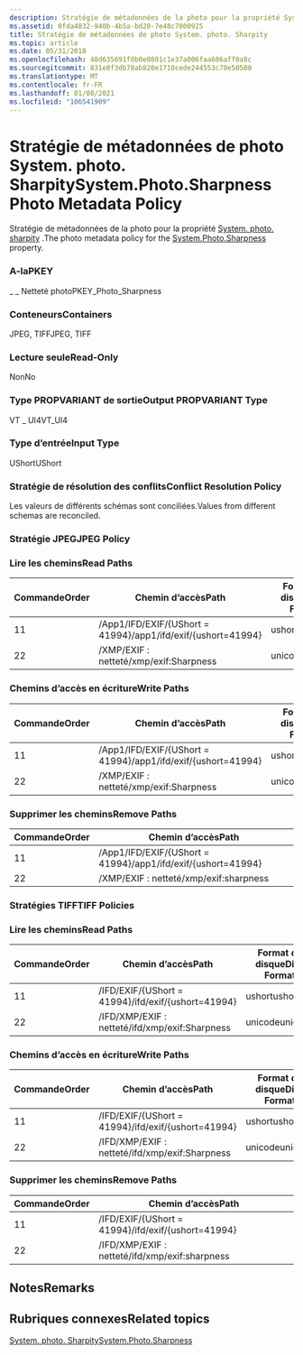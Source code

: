 ```yaml
---
description: Stratégie de métadonnées de la photo pour la propriété System. photo. Sharpity.
ms.assetid: 0fda4832-940b-4b5a-bd20-7e48c7800925
title: Stratégie de métadonnées de photo System. photo. Sharpity
ms.topic: article
ms.date: 05/31/2018
ms.openlocfilehash: 48d635691f0b0e0801c1e37a006faa686aff0a8c
ms.sourcegitcommit: 831e8f3db78ab820e1710cede244553c70e50500
ms.translationtype: MT
ms.contentlocale: fr-FR
ms.lasthandoff: 01/08/2021
ms.locfileid: "106541909"
---
```

# <a name="systemphotosharpness-photo-metadata-policy"></a><span data-ttu-id="80cdd-103">Stratégie de métadonnées de photo System. photo. Sharpity</span><span class="sxs-lookup"><span data-stu-id="80cdd-103">System.Photo.Sharpness Photo Metadata Policy</span></span>

<span data-ttu-id="80cdd-104">Stratégie de métadonnées de la photo pour la propriété [System. photo. sharpity](../properties/props-system-photo-sharpness.md) .</span><span class="sxs-lookup"><span data-stu-id="80cdd-104">The photo metadata policy for the [System.Photo.Sharpness](../properties/props-system-photo-sharpness.md) property.</span></span>

### <a name="pkey"></a><span data-ttu-id="80cdd-105">A-la</span><span class="sxs-lookup"><span data-stu-id="80cdd-105">PKEY</span></span>

<span data-ttu-id="80cdd-106">\_ \_ Netteté photo</span><span class="sxs-lookup"><span data-stu-id="80cdd-106">PKEY\_Photo\_Sharpness</span></span>

### <a name="containers"></a><span data-ttu-id="80cdd-107">Conteneurs</span><span class="sxs-lookup"><span data-stu-id="80cdd-107">Containers</span></span>

<span data-ttu-id="80cdd-108">JPEG, TIFF</span><span class="sxs-lookup"><span data-stu-id="80cdd-108">JPEG, TIFF</span></span>

### <a name="read-only"></a><span data-ttu-id="80cdd-109">Lecture seule</span><span class="sxs-lookup"><span data-stu-id="80cdd-109">Read-Only</span></span>

<span data-ttu-id="80cdd-110">Non</span><span class="sxs-lookup"><span data-stu-id="80cdd-110">No</span></span>

### <a name="output-propvariant-type"></a><span data-ttu-id="80cdd-111">Type PROPVARIANT de sortie</span><span class="sxs-lookup"><span data-stu-id="80cdd-111">Output PROPVARIANT Type</span></span>

<span data-ttu-id="80cdd-112">VT \_ UI4</span><span class="sxs-lookup"><span data-stu-id="80cdd-112">VT\_UI4</span></span>

### <a name="input-type"></a><span data-ttu-id="80cdd-113">Type d’entrée</span><span class="sxs-lookup"><span data-stu-id="80cdd-113">Input Type</span></span>

<span data-ttu-id="80cdd-114">UShort</span><span class="sxs-lookup"><span data-stu-id="80cdd-114">UShort</span></span>

### <a name="conflict-resolution-policy"></a><span data-ttu-id="80cdd-115">Stratégie de résolution des conflits</span><span class="sxs-lookup"><span data-stu-id="80cdd-115">Conflict Resolution Policy</span></span>

<span data-ttu-id="80cdd-116">Les valeurs de différents schémas sont conciliées.</span><span class="sxs-lookup"><span data-stu-id="80cdd-116">Values from different schemas are reconciled.</span></span>

### <a name="jpeg-policy"></a><span data-ttu-id="80cdd-117">Stratégie JPEG</span><span class="sxs-lookup"><span data-stu-id="80cdd-117">JPEG Policy</span></span>

### <a name="read-paths"></a><span data-ttu-id="80cdd-118">Lire les chemins</span><span class="sxs-lookup"><span data-stu-id="80cdd-118">Read Paths</span></span>



| <span data-ttu-id="80cdd-119">Commande</span><span class="sxs-lookup"><span data-stu-id="80cdd-119">Order</span></span> | <span data-ttu-id="80cdd-120">Chemin d’accès</span><span class="sxs-lookup"><span data-stu-id="80cdd-120">Path</span></span>                          | <span data-ttu-id="80cdd-121">Format de disque</span><span class="sxs-lookup"><span data-stu-id="80cdd-121">Disk Format</span></span> |
|-------|-------------------------------|-------------|
| <span data-ttu-id="80cdd-122">1</span><span class="sxs-lookup"><span data-stu-id="80cdd-122">1</span></span>     | <span data-ttu-id="80cdd-123">/App1/IFD/EXIF/{UShort = 41994}</span><span class="sxs-lookup"><span data-stu-id="80cdd-123">/app1/ifd/exif/{ushort=41994}</span></span> | <span data-ttu-id="80cdd-124">ushort</span><span class="sxs-lookup"><span data-stu-id="80cdd-124">ushort</span></span>      |
| <span data-ttu-id="80cdd-125">2</span><span class="sxs-lookup"><span data-stu-id="80cdd-125">2</span></span>     | <span data-ttu-id="80cdd-126">/XMP/EXIF : netteté</span><span class="sxs-lookup"><span data-stu-id="80cdd-126">/xmp/exif:Sharpness</span></span>           | <span data-ttu-id="80cdd-127">unicode</span><span class="sxs-lookup"><span data-stu-id="80cdd-127">unicode</span></span>     |



 

### <a name="write-paths"></a><span data-ttu-id="80cdd-128">Chemins d’accès en écriture</span><span class="sxs-lookup"><span data-stu-id="80cdd-128">Write Paths</span></span>



| <span data-ttu-id="80cdd-129">Commande</span><span class="sxs-lookup"><span data-stu-id="80cdd-129">Order</span></span> | <span data-ttu-id="80cdd-130">Chemin d’accès</span><span class="sxs-lookup"><span data-stu-id="80cdd-130">Path</span></span>                          | <span data-ttu-id="80cdd-131">Format de disque</span><span class="sxs-lookup"><span data-stu-id="80cdd-131">Disk Format</span></span> |
|-------|-------------------------------|-------------|
| <span data-ttu-id="80cdd-132">1</span><span class="sxs-lookup"><span data-stu-id="80cdd-132">1</span></span>     | <span data-ttu-id="80cdd-133">/App1/IFD/EXIF/{UShort = 41994}</span><span class="sxs-lookup"><span data-stu-id="80cdd-133">/app1/ifd/exif/{ushort=41994}</span></span> | <span data-ttu-id="80cdd-134">ushort</span><span class="sxs-lookup"><span data-stu-id="80cdd-134">ushort</span></span>      |
| <span data-ttu-id="80cdd-135">2</span><span class="sxs-lookup"><span data-stu-id="80cdd-135">2</span></span>     | <span data-ttu-id="80cdd-136">/XMP/EXIF : netteté</span><span class="sxs-lookup"><span data-stu-id="80cdd-136">/xmp/exif:Sharpness</span></span>           | <span data-ttu-id="80cdd-137">unicode</span><span class="sxs-lookup"><span data-stu-id="80cdd-137">unicode</span></span>     |



 

### <a name="remove-paths"></a><span data-ttu-id="80cdd-138">Supprimer les chemins</span><span class="sxs-lookup"><span data-stu-id="80cdd-138">Remove Paths</span></span>



| <span data-ttu-id="80cdd-139">Commande</span><span class="sxs-lookup"><span data-stu-id="80cdd-139">Order</span></span> | <span data-ttu-id="80cdd-140">Chemin d’accès</span><span class="sxs-lookup"><span data-stu-id="80cdd-140">Path</span></span>                          |
|-------|-------------------------------|
| <span data-ttu-id="80cdd-141">1</span><span class="sxs-lookup"><span data-stu-id="80cdd-141">1</span></span>     | <span data-ttu-id="80cdd-142">/App1/IFD/EXIF/{UShort = 41994}</span><span class="sxs-lookup"><span data-stu-id="80cdd-142">/app1/ifd/exif/{ushort=41994}</span></span> |
| <span data-ttu-id="80cdd-143">2</span><span class="sxs-lookup"><span data-stu-id="80cdd-143">2</span></span>     | <span data-ttu-id="80cdd-144">/XMP/EXIF : netteté</span><span class="sxs-lookup"><span data-stu-id="80cdd-144">/xmp/exif:sharpness</span></span>           |



 

### <a name="tiff-policies"></a><span data-ttu-id="80cdd-145">Stratégies TIFF</span><span class="sxs-lookup"><span data-stu-id="80cdd-145">TIFF Policies</span></span>

### <a name="read-paths"></a><span data-ttu-id="80cdd-146">Lire les chemins</span><span class="sxs-lookup"><span data-stu-id="80cdd-146">Read Paths</span></span>



| <span data-ttu-id="80cdd-147">Commande</span><span class="sxs-lookup"><span data-stu-id="80cdd-147">Order</span></span> | <span data-ttu-id="80cdd-148">Chemin d’accès</span><span class="sxs-lookup"><span data-stu-id="80cdd-148">Path</span></span>                     | <span data-ttu-id="80cdd-149">Format de disque</span><span class="sxs-lookup"><span data-stu-id="80cdd-149">Disk Format</span></span> |
|-------|--------------------------|-------------|
| <span data-ttu-id="80cdd-150">1</span><span class="sxs-lookup"><span data-stu-id="80cdd-150">1</span></span>     | <span data-ttu-id="80cdd-151">/IFD/EXIF/{UShort = 41994}</span><span class="sxs-lookup"><span data-stu-id="80cdd-151">/ifd/exif/{ushort=41994}</span></span> | <span data-ttu-id="80cdd-152">ushort</span><span class="sxs-lookup"><span data-stu-id="80cdd-152">ushort</span></span>      |
| <span data-ttu-id="80cdd-153">2</span><span class="sxs-lookup"><span data-stu-id="80cdd-153">2</span></span>     | <span data-ttu-id="80cdd-154">/IFD/XMP/EXIF : netteté</span><span class="sxs-lookup"><span data-stu-id="80cdd-154">/ifd/xmp/exif:Sharpness</span></span>  | <span data-ttu-id="80cdd-155">unicode</span><span class="sxs-lookup"><span data-stu-id="80cdd-155">unicode</span></span>     |



 

### <a name="write-paths"></a><span data-ttu-id="80cdd-156">Chemins d’accès en écriture</span><span class="sxs-lookup"><span data-stu-id="80cdd-156">Write Paths</span></span>



| <span data-ttu-id="80cdd-157">Commande</span><span class="sxs-lookup"><span data-stu-id="80cdd-157">Order</span></span> | <span data-ttu-id="80cdd-158">Chemin d’accès</span><span class="sxs-lookup"><span data-stu-id="80cdd-158">Path</span></span>                     | <span data-ttu-id="80cdd-159">Format de disque</span><span class="sxs-lookup"><span data-stu-id="80cdd-159">Disk Format</span></span> |
|-------|--------------------------|-------------|
| <span data-ttu-id="80cdd-160">1</span><span class="sxs-lookup"><span data-stu-id="80cdd-160">1</span></span>     | <span data-ttu-id="80cdd-161">/IFD/EXIF/{UShort = 41994}</span><span class="sxs-lookup"><span data-stu-id="80cdd-161">/ifd/exif/{ushort=41994}</span></span> | <span data-ttu-id="80cdd-162">ushort</span><span class="sxs-lookup"><span data-stu-id="80cdd-162">ushort</span></span>      |
| <span data-ttu-id="80cdd-163">2</span><span class="sxs-lookup"><span data-stu-id="80cdd-163">2</span></span>     | <span data-ttu-id="80cdd-164">/IFD/XMP/EXIF : netteté</span><span class="sxs-lookup"><span data-stu-id="80cdd-164">/ifd/xmp/exif:Sharpness</span></span>  | <span data-ttu-id="80cdd-165">unicode</span><span class="sxs-lookup"><span data-stu-id="80cdd-165">unicode</span></span>     |



 

### <a name="remove-paths"></a><span data-ttu-id="80cdd-166">Supprimer les chemins</span><span class="sxs-lookup"><span data-stu-id="80cdd-166">Remove Paths</span></span>



| <span data-ttu-id="80cdd-167">Commande</span><span class="sxs-lookup"><span data-stu-id="80cdd-167">Order</span></span> | <span data-ttu-id="80cdd-168">Chemin d’accès</span><span class="sxs-lookup"><span data-stu-id="80cdd-168">Path</span></span>                     |
|-------|--------------------------|
| <span data-ttu-id="80cdd-169">1</span><span class="sxs-lookup"><span data-stu-id="80cdd-169">1</span></span>     | <span data-ttu-id="80cdd-170">/IFD/EXIF/{UShort = 41994}</span><span class="sxs-lookup"><span data-stu-id="80cdd-170">/ifd/exif/{ushort=41994}</span></span> |
| <span data-ttu-id="80cdd-171">2</span><span class="sxs-lookup"><span data-stu-id="80cdd-171">2</span></span>     | <span data-ttu-id="80cdd-172">/IFD/XMP/EXIF : netteté</span><span class="sxs-lookup"><span data-stu-id="80cdd-172">/ifd/xmp/exif:sharpness</span></span>  |



 

## <a name="remarks"></a><span data-ttu-id="80cdd-173">Notes</span><span class="sxs-lookup"><span data-stu-id="80cdd-173">Remarks</span></span>

## <a name="related-topics"></a><span data-ttu-id="80cdd-174">Rubriques connexes</span><span class="sxs-lookup"><span data-stu-id="80cdd-174">Related topics</span></span>

<dl> <dt>

[<span data-ttu-id="80cdd-175">System. photo. Sharpity</span><span class="sxs-lookup"><span data-stu-id="80cdd-175">System.Photo.Sharpness</span></span>](../properties/props-system-photo-sharpness.md)
</dt> </dl>

 

 
